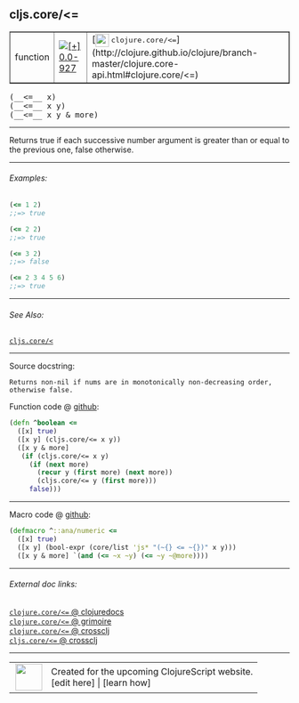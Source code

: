 ## cljs.core/<=



 <table border="1">
<tr>
<td>function</td>
<td><a href="https://github.com/cljsinfo/cljs-api-docs/tree/0.0-927"><img valign="middle" alt="[+] 0.0-927" title="Added in 0.0-927" src="https://img.shields.io/badge/+-0.0--927-lightgrey.svg"></a> </td>
<td>
[<img height="24px" valign="middle" src="http://i.imgur.com/1GjPKvB.png"> <samp>clojure.core/<=</samp>](http://clojure.github.io/clojure/branch-master/clojure.core-api.html#clojure.core/<=)
</td>
</tr>
</table>


 <samp>
(__<=__ x)<br>
</samp>
 <samp>
(__<=__ x y)<br>
</samp>
 <samp>
(__<=__ x y & more)<br>
</samp>

---

Returns true if each successive number argument is greater than or equal to the
previous one, false otherwise.

---

###### Examples:

```clj
(<= 1 2)
;;=> true

(<= 2 2)
;;=> true

(<= 3 2)
;;=> false

(<= 2 3 4 5 6)
;;=> true
```

---

###### See Also:

[`cljs.core/<`](cljs.core_LT.md)<br>

---


Source docstring:

```
Returns non-nil if nums are in monotonically non-decreasing order,
otherwise false.
```


Function code @ [github](https://github.com/clojure/clojurescript/blob/r2760/src/cljs/cljs/core.cljs#L1881-L1891):

```clj
(defn ^boolean <=
  ([x] true)
  ([x y] (cljs.core/<= x y))
  ([x y & more]
   (if (cljs.core/<= x y)
     (if (next more)
       (recur y (first more) (next more))
       (cljs.core/<= y (first more)))
     false)))
```

<!--
Repo - tag - source tree - lines:

 <pre>
clojurescript @ r2760
└── src
    └── cljs
        └── cljs
            └── <ins>[core.cljs:1881-1891](https://github.com/clojure/clojurescript/blob/r2760/src/cljs/cljs/core.cljs#L1881-L1891)</ins>
</pre>

-->

---

Macro code @ [github](https://github.com/clojure/clojurescript/blob/r2760/src/clj/cljs/core.clj#L440-L443):

```clj
(defmacro ^::ana/numeric <=
  ([x] true)
  ([x y] (bool-expr (core/list 'js* "(~{} <= ~{})" x y)))
  ([x y & more] `(and (<= ~x ~y) (<= ~y ~@more))))
```

<!--
Repo - tag - source tree - lines:

 <pre>
clojurescript @ r2760
└── src
    └── clj
        └── cljs
            └── <ins>[core.clj:440-443](https://github.com/clojure/clojurescript/blob/r2760/src/clj/cljs/core.clj#L440-L443)</ins>
</pre>
-->

---


###### External doc links:

[`clojure.core/<=` @ clojuredocs](http://clojuredocs.org/clojure.core/<=)<br>
[`clojure.core/<=` @ grimoire](http://conj.io/store/v1/org.clojure/clojure/1.7.0-beta3/clj/clojure.core/%3C%3D/)<br>
[`clojure.core/<=` @ crossclj](http://crossclj.info/fun/clojure.core/%3C%3D.html)<br>
[`cljs.core/<=` @ crossclj](http://crossclj.info/fun/cljs.core.cljs/%3C%3D.html)<br>

---

 <table>
<tr><td>
<img valign="middle" align="right" width="48px" src="http://i.imgur.com/Hi20huC.png">
</td><td>
Created for the upcoming ClojureScript website.<br>
[edit here] | [learn how]
</td></tr></table>

[edit here]:https://github.com/cljsinfo/cljs-api-docs/blob/master/cljsdoc/cljs.core_LTEQ.cljsdoc
[learn how]:https://github.com/cljsinfo/cljs-api-docs/wiki/cljsdoc-files

<!--

This information was too distracting to show to readers, but I'll leave it
commented here since it is helpful to:

- pretty-print the data used to generate this document
- and show how to retrieve that data



The API data for this symbol:

```clj
{:description "Returns true if each successive number argument is greater than or equal to the\nprevious one, false otherwise.",
 :return-type boolean,
 :ns "cljs.core",
 :name "<=",
 :signature ["[x]" "[x y]" "[x y & more]"],
 :history [["+" "0.0-927"]],
 :type "function",
 :related ["cljs.core/<"],
 :full-name-encode "cljs.core_LTEQ",
 :source {:code "(defn ^boolean <=\n  ([x] true)\n  ([x y] (cljs.core/<= x y))\n  ([x y & more]\n   (if (cljs.core/<= x y)\n     (if (next more)\n       (recur y (first more) (next more))\n       (cljs.core/<= y (first more)))\n     false)))",
          :title "Function code",
          :repo "clojurescript",
          :tag "r2760",
          :filename "src/cljs/cljs/core.cljs",
          :lines [1881 1891]},
 :extra-sources [{:code "(defmacro ^::ana/numeric <=\n  ([x] true)\n  ([x y] (bool-expr (core/list 'js* \"(~{} <= ~{})\" x y)))\n  ([x y & more] `(and (<= ~x ~y) (<= ~y ~@more))))",
                  :title "Macro code",
                  :repo "clojurescript",
                  :tag "r2760",
                  :filename "src/clj/cljs/core.clj",
                  :lines [440 443]}],
 :examples [{:id "adb3fd",
             :content "```clj\n(<= 1 2)\n;;=> true\n\n(<= 2 2)\n;;=> true\n\n(<= 3 2)\n;;=> false\n\n(<= 2 3 4 5 6)\n;;=> true\n```"}],
 :full-name "cljs.core/<=",
 :clj-symbol "clojure.core/<=",
 :docstring "Returns non-nil if nums are in monotonically non-decreasing order,\notherwise false."}

```

Retrieve the API data for this symbol:

```clj
;; from Clojure REPL
(require '[clojure.edn :as edn])
(-> (slurp "https://raw.githubusercontent.com/cljsinfo/cljs-api-docs/catalog/cljs-api.edn")
    (edn/read-string)
    (get-in [:symbols "cljs.core/<="]))
```

-->
